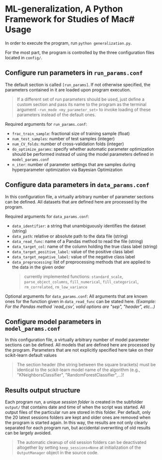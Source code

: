 # ML-generalization, A Python Framework for Studies of Mac# Usage

In order to execute the program, run `python generalization.py`.

For the most part, the program is controlled by the three configuration files located in `config/`.

## Configure run parameters in `run_params.conf`
The default section is called `[run_params]`. If not otherwise specified, the parameters contained in it are loaded upon program execution.
> If a different set of run parameters should be used, just define a custom section and pass its name to the program as the terminal argument `-run_mode <my_parameter_set>` to invoke loading of these parameters instead of the default ones.

Required arguments for `run_params.conf`:
- `frac_train_sample`: fractional size of training sample (float)
- `num_test_samples`: number of test samples (integer)
- `num_CV_folds`: number of cross-validation folds (integer)
- `do_optimize_params`: specify whether automatic parameter optimization should be performed instead of using the model parameters defined in `model_params.conf`
- `n_iter`: number of parameter settings that are samples during hyperparameter optimization via Bayesian Optimization

## Configure data parameters in `data_params.conf`
In this configuration file, a virtually arbitrary number of parameter sections can be defined. All datasets that are defined here are processed by the program.

Required arguments for `data_params.conf`:
- `data_identifier`: a string that unambiguously identifies the dataset (string)
- `data_path`: relative or absolute path to the data file (string)
- `data_read_func`: name of a Pandas method to read the file (string)
- `data_target_col`: name of the column holding the true class label (string)
- `data_target_positive_label`: value of the positive class label
- `data_target_negative_label`: value of the negative class label
- `data_preprocessing`: list of preprocessing methods that are applied to the data in the given order
    > currently implemented functions: `standard_scale`, `parse_object_columns`, `fill_numerical`, `fill_categorical`, `rm_correlated`, `rm_low_variance`

Optional arguments for `data_params.conf`:
All arguments that are known ones for the function given in `data_read_func` can be stated here. *(Example: For the Pandas method `read_csv', valid options are "sep", "header", etc...)*

## Configure model parameters in `model_params.conf`
In this configuration file, a virtually arbitrary number of model parameter sections can be defined. All models that are defined here are processed by the program. Parameters that are not explicitly specified here take on their scikit-learn default values
> The section header (the string between the square brackets) must be identical to the scikit-learn model name of the algorithm (e.g., "KNeighborsClassifier", "RandomForestClassifier",...)!

## Results output structure

Each program run, a unique *session folder* is created in the subfolder `output/` that contains date and time of when the script was started. All output files of the particular run are stored in this folder. Per default, only the 20 latest sessions folders are kept and older ones are removed when the program is started again. In this way, the results are not only clearly separated for each program run, but accidental overwriting of old results can be largely avoided.
> The automatic cleanup of old session folders can be deactivated altogether by setting `keep_sessions=None` at initialization of the `OutputManager` object in the source code.